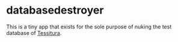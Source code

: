 # databasedestroyer
This is a tiny app that exists for the sole purpose of nuking the test database of [Tessitura](https://github.com/danascheider/tessitura).
